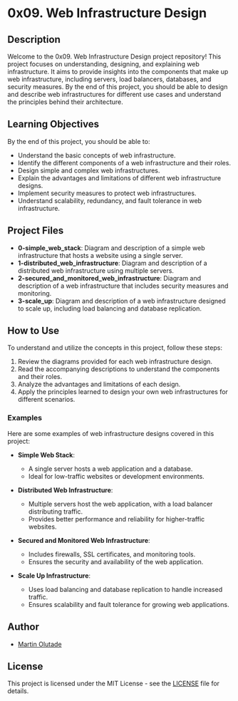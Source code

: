 # 0x09. Web Infrastructure Design

## Description

Welcome to the 0x09. Web Infrastructure Design project repository! This project focuses on understanding, designing, and explaining web infrastructure. It aims to provide insights into the components that make up web infrastructure, including servers, load balancers, databases, and security measures. By the end of this project, you should be able to design and describe web infrastructures for different use cases and understand the principles behind their architecture.

## Learning Objectives

By the end of this project, you should be able to:

- Understand the basic concepts of web infrastructure.
- Identify the different components of a web infrastructure and their roles.
- Design simple and complex web infrastructures.
- Explain the advantages and limitations of different web infrastructure designs.
- Implement security measures to protect web infrastructures.
- Understand scalability, redundancy, and fault tolerance in web infrastructure.

## Project Files

- **0-simple_web_stack**: Diagram and description of a simple web infrastructure that hosts a website using a single server.
- **1-distributed_web_infrastructure**: Diagram and description of a distributed web infrastructure using multiple servers.
- **2-secured_and_monitored_web_infrastructure**: Diagram and description of a web infrastructure that includes security measures and monitoring.
- **3-scale_up**: Diagram and description of a web infrastructure designed to scale up, including load balancing and database replication.

## How to Use

To understand and utilize the concepts in this project, follow these steps:

1. Review the diagrams provided for each web infrastructure design.
2. Read the accompanying descriptions to understand the components and their roles.
3. Analyze the advantages and limitations of each design.
4. Apply the principles learned to design your own web infrastructures for different scenarios.

### Examples

Here are some examples of web infrastructure designs covered in this project:

- **Simple Web Stack**:
  - A single server hosts a web application and a database.
  - Ideal for low-traffic websites or development environments.

- **Distributed Web Infrastructure**:
  - Multiple servers host the web application, with a load balancer distributing traffic.
  - Provides better performance and reliability for higher-traffic websites.

- **Secured and Monitored Web Infrastructure**:
  - Includes firewalls, SSL certificates, and monitoring tools.
  - Ensures the security and availability of the web application.

- **Scale Up Infrastructure**:
  - Uses load balancing and database replication to handle increased traffic.
  - Ensures scalability and fault tolerance for growing web applications.

## Author

- [Martin Olutade](https://github.com/silgenius)

## License

This project is licensed under the MIT License - see the [LICENSE](LICENSE) file for details.

